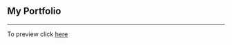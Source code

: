 ##             My Portfolio

----------------------

To preview click <a href="https://pranay221.github.io/Portfolio-Pranay/">here </a>

